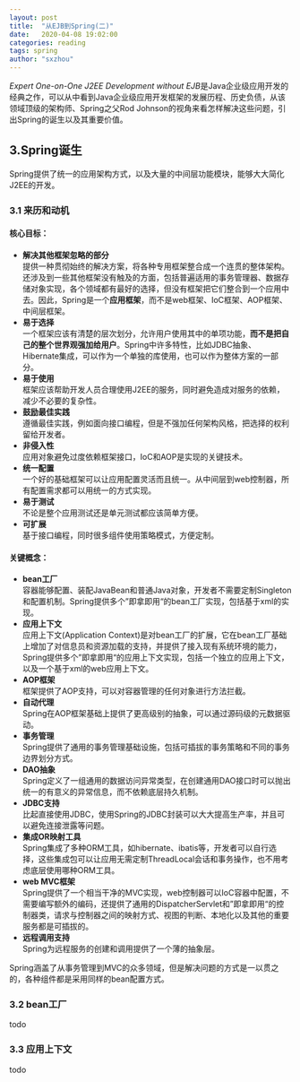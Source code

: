 ```yaml
---
layout: post
title:  "从EJB到Spring(二)"
date:   2020-04-08 19:02:00
categories: reading
tags: spring
author: "sxzhou"
---
```

*Expert One-on-One J2EE Development without EJB*是Java企业级应用开发的经典之作，可以从中看到Java企业级应用开发框架的发展历程、历史负债，从该领域顶级的架构师、Spring之父Rod Johnson的视角来看怎样解决这些问题，引出Spring的诞生以及其重要价值。  

## 3.Spring诞生  
Spring提供了统一的应用架构方式，以及大量的中间层功能模块，能够大大简化J2EE的开发。  
### 3.1 来历和动机  
#### 核心目标：  
* **解决其他框架忽略的部分**  
提供一种贯彻始终的解决方案，将各种专用框架整合成一个连贯的整体架构。还涉及到一些其他框架没有触及的方面，包括普遍适用的事务管理器、数据存储对象实现，各个领域都有最好的选择，但没有框架把它们整合到一个应用中去。因此，Spring是一个**应用框架**，而不是web框架、IoC框架、AOP框架、中间层框架。
* **易于选择**   
一个框架应该有清楚的层次划分，允许用户使用其中的单项功能，**而不是把自己的整个世界观强加给用户**。Spring中许多特性，比如JDBC抽象、Hibernate集成，可以作为一个单独的库使用，也可以作为整体方案的一部分。
* **易于使用**    
框架应该帮助开发人员合理使用J2EE的服务，同时避免造成对服务的依赖，减少不必要的复杂性。
* **鼓励最佳实践**   
遵循最佳实践，例如面向接口编程，但是不强加任何架构风格，把选择的权利留给开发者。
* **非侵入性**  
应用对象避免过度依赖框架接口，IoC和AOP是实现的关键技术。
* **统一配置**  
一个好的基础框架可以让应用配置灵活而且统一。从中间层到web控制器，所有配置需求都可以用统一的方式实现。  
* **易于测试**   
不论是整个应用测试还是单元测试都应该简单方便。  
* **可扩展**   
基于接口编程，同时很多组件使用策略模式，方便定制。  

  
#### 关键概念：  
* **bean工厂**  
容器能够配置、装配JavaBean和普通Java对象，开发者不需要定制Singleton和配置机制。Spring提供多个”即拿即用“的bean工厂实现，包括基于xml的实现。   
* **应用上下文**  
应用上下文(Application Context)是对bean工厂的扩展，它在bean工厂基础上增加了对信息员和资源加载的支持，并提供了接入现有系统环境的能力，Spring提供多个”即拿即用“的应用上下文实现，包括一个独立的应用上下文，以及一个基于xml的web应用上下文。  
* **AOP框架**  
框架提供了AOP支持，可以对容器管理的任何对象进行方法拦截。  
* **自动代理**  
Spring在AOP框架基础上提供了更高级别的抽象，可以通过源码级的元数据驱动。  
* **事务管理**  
Spring提供了通用的事务管理基础设施，包括可插拔的事务策略和不同的事务边界划分方式。  
* **DAO抽象**  
Spring定义了一组通用的数据访问异常类型，在创建通用DAO接口时可以抛出统一的有意义的异常信息，而不依赖底层持久机制。  
* **JDBC支持**  
比起直接使用JDBC，使用Spring的JDBC封装可以大大提高生产率，并且可以避免连接泄露等问题。  
* **集成OR映射工具**  
Spring集成了多种ORM工具，如hibernate、ibatis等，开发者可以自行选择，这些集成包可以让应用无需定制ThreadLocal会话和事务操作，也不用考虑底层使用哪种ORM工具。   
* **web MVC框架**  
Spring提供了一个相当干净的MVC实现，web控制器可以IoC容器中配置，不需要编写额外的编码，还提供了通用的DispatcherServlet和”即拿即用“的控制器类，请求与控制器之间的映射方式、视图的判断、本地化以及其他的重要服务都是可插拔的。  
* **远程调用支持**  
Spring为远程服务的创建和调用提供了一个薄的抽象层。  

Spring涵盖了从事务管理到MVC的众多领域，但是解决问题的方式是一以贯之的，各种组件都是采用同样的bean配置方式。  

### 3.2 bean工厂  
todo
### 3.3 应用上下文
todo